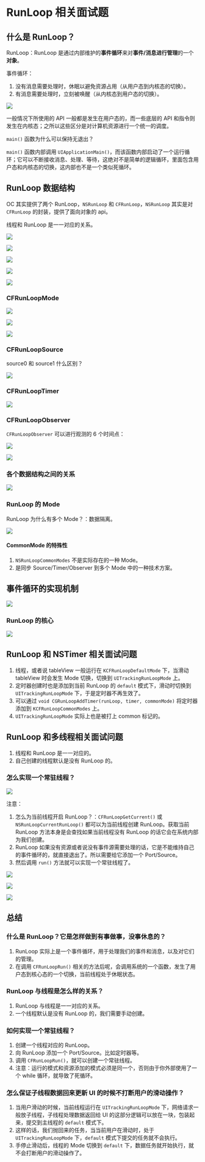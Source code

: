 # RunLoop 相关面试题

## 什么是 RunLoop？

RunLoop：RunLoop 是通过内部维护的**事件循环**来对**事件/消息进行管理**的一个**对象**。

事件循环：

1. 没有消息需要处理时，休眠以避免资源占用（从用户态到内核态的切换）。
2. 有消息需要处理时，立刻被唤醒（从内核态到用户态的切换）。

![](https://gitlab.com/kiriha/my-public-pictures/-/raw/main/pictures/2024/05/31_8_57_21_202405310857801.png)

一般情况下所使用的 API 一般都是发生在用户态的，而一些底层的 API 和指令则发生在内核态；之所以这些区分是对计算机资源进行一个统一的调度。

`main()` 函数为什么可以保持无退出？

`main()` 函数内部调用 `UIApplicationMain()`，而该函数内部启动了一个运行循环；它可以不断接收消息、处理、等待，这绝对不是简单的逻辑循环，里面包含用户态和内核态的切换，这内部也不是一个类似死循环。

## RunLoop 数据结构

OC 其实提供了两个 RunLoop，`NSRunLoop` 和 `CFRunLoop`，`NSRunLoop` 其实是对 `CFRunLoop` 的封装，提供了面向对象的 api。

线程和 RunLoop 是一一对应的关系。

![](https://gitlab.com/kiriha/my-public-pictures/-/raw/main/pictures/2024/05/31_9_15_14_202405310915986.png)

![](https://gitlab.com/kiriha/my-public-pictures/-/raw/main/pictures/2024/05/31_9_15_30_202405310915091.png)

![](https://gitlab.com/kiriha/my-public-pictures/-/raw/main/pictures/2024/05/31_9_16_5_202405310916528.png)

![](https://gitlab.com/kiriha/my-public-pictures/-/raw/main/pictures/2024/05/31_9_16_30_202405310916314.png)

![](https://gitlab.com/kiriha/my-public-pictures/-/raw/main/pictures/2024/05/31_9_17_7_202405310917324.png)

### CFRunLoopMode

![](https://gitlab.com/kiriha/my-public-pictures/-/raw/main/pictures/2024/05/31_9_18_35_202405310918259.png)

![](https://gitlab.com/kiriha/my-public-pictures/-/raw/main/pictures/2024/05/31_9_18_59_202405310918684.png)

![](https://gitlab.com/kiriha/my-public-pictures/-/raw/main/pictures/2024/05/31_9_19_30_202405310919352.png)

### CFRunLoopSource

source0 和 source1 什么区别？

![](https://gitlab.com/kiriha/my-public-pictures/-/raw/main/pictures/2024/05/31_9_13_56_202405310913218.png)

### CFRunLoopTimer

![](https://gitlab.com/kiriha/my-public-pictures/-/raw/main/pictures/2024/05/31_9_21_11_202405310921292.png)

### CFRunLoopObserver

`CFRunLoopObserver` 可以进行观测的 6 个时间点：

![](https://gitlab.com/kiriha/my-public-pictures/-/raw/main/pictures/2024/05/31_9_22_17_202405310922420.png)

![](https://gitlab.com/kiriha/my-public-pictures/-/raw/main/pictures/2024/05/31_9_22_41_202405310922132.png)

### 各个数据结构之间的关系

![](https://gitlab.com/kiriha/my-public-pictures/-/raw/main/pictures/2024/05/31_9_24_21_202405310923991.png)

### RunLoop 的 Mode

RunLoop 为什么有多个 Mode？：数据隔离。

![](https://gitlab.com/kiriha/my-public-pictures/-/raw/main/pictures/2024/05/31_9_37_2_202405310937360.png)

#### CommonMode 的特殊性

1. `NSRunLoopCommonModes` 不是实际存在的一种 Mode。
2. 是同步 Source/Timer/Observer 到多个 Mode 中的一种技术方案。

## 事件循环的实现机制

![](https://gitlab.com/kiriha/my-public-pictures/-/raw/main/pictures/2024/05/31_9_45_55_202405310945691.png)

### RunLoop 的核心

![](https://gitlab.com/kiriha/my-public-pictures/-/raw/main/pictures/2024/05/31_9_47_39_202405310947605.png)

## RunLoop 和 NSTimer 相关面试问题

1. 线程，或者说 tableView 一般运行在 `KCFRunLoopDefaultMode` 下，当滑动 tableView 时会发生 Mode 切换，切换到 `UITrackingRunLoopMode` 上。
2. 定时器创建时也是添加到当前 RunLoop 的 `default` 模式下，滑动时切换到 `UITrackingRunLoopMode` 下，于是定时器不再生效了。
3. 可以通过 `void CGRunLoopAddTimer(runLoop, timer, commonMode)` 将定时器添加到 `KCFRunLoopCommonModes` 上。
4. `UITrackingRunLoopMode` 实际上也是被打上 common 标记的。

## RunLoop 和多线程相关面试问题

1. 线程和 RunLoop 是一一对应的。
2. 自己创建的线程默认是没有 RunLoop 的。

### 怎么实现一个常驻线程？

![](https://gitlab.com/kiriha/my-public-pictures/-/raw/main/pictures/2024/05/31_10_1_46_202405311001231.png)

注意：

1. 怎么为当前线程开启 RunLoop？：`CFRunLoopGetCurrent()` 或 `NSRunLoopCurrentRunLoop()` 都可以为当前线程创建 RunLoop。获取当前 RunLoop 方法本身是会查找如果当前线程没有 RunLoop 的话它会在系统内部为我们创建。
2. RunLoop 如果没有资源或者说没有事件源需要处理的话，它是不能维持自己的事件循环的，就直接退出了。所以需要给它添加一个 Port/Source。
3. 然后调用 `run()` 方法就可以实现一个常驻线程了。

![](https://gitlab.com/kiriha/my-public-pictures/-/raw/main/pictures/2024/05/31_10_7_49_202405311007501.png)

![](https://gitlab.com/kiriha/my-public-pictures/-/raw/main/pictures/2024/05/31_10_8_54_202405311008011.png)

![](https://gitlab.com/kiriha/my-public-pictures/-/raw/main/pictures/2024/05/31_10_10_48_202405311010013.png)

## 总结

### 什么是 RunLoop？它是怎样做到有事做事，没事休息的？

1. RunLoop 实际上是一个事件循环，用于处理我们的事件和消息，以及对它们的管理。
2. 在调用 `CFRunLoopRun()` 相关的方法后呢，会调用系统的一个函数，发生了用户态到核心态的一个切换，当前线程处于休眠状态。

### RunLoop 与线程是怎么样的关系？

1. RunLoop 与线程是一一对应的关系。
2. 一个线程默认是没有 RunLoop 的，我们需要手动创建。

### 如何实现一个常驻线程？

1. 创建一个线程对应的 RunLoop。
2. 向 RunLoop 添加一个 Port/Source。比如定时器等。
3. 调用 `CFRunLoopRun()`，就可以创建一个常驻线程。
4. 注意：运行的模式和资源添加的模式必须是同一个，否则由于你外部使用了一个 while 循环，就导致了死循环。

### 怎么保证子线程数据回来更新 UI 的时候不打断用户的滑动操作？

1. 当用户滑动的时候，当前线程运行在 `UITrackingRunLoopMode` 下，网络请求一般放子线程，子线程处理数据返回给 UI 的这部分逻辑可以放在一块，包装起来，提交到主线程的 `default` 模式下。
2. 这样的话，我们抛回来的任务，当当前用户在滑动时，处于 `UITrackingRunLoopMode` 下，`default` 模式下提交的任务就不会执行。
3. 手停止滑动后，线程的 Mode 切换到 `default` 下，数据任务就开始执行，就不会打断用户的滑动操作了。
